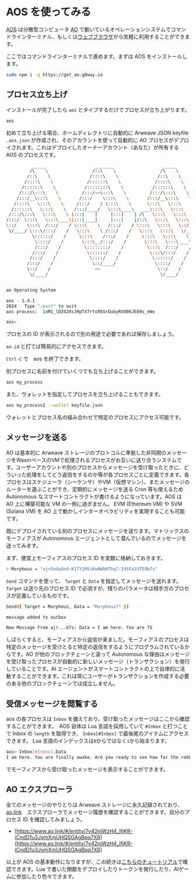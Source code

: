 # AOS を使ってみる

[AOS](https://cookbook_ao.g8way.io/guides/aos/index.html) は分散型コンピュータ [AO](https://ao.arweave.dev/) で動いているオペレーションシステムでコマンドラインターミナル、もしくは[ウェブブラウザ](https://aosweb.arweave.net/)から気軽に利用することができます。

ここではコマンドラインターミナルで進めます。まずは AOS をインストールします。

```bash
sudo npm i -g https://get_ao.g8way.io
```

## プロセス立ち上げ

インストールが完了したら `aos` とタイプするだけでプロセスが立ち上がります。

```bash
aos
```

初めて立ち上げる場合、ホームディレクトリに自動的に Arweave JSON keyfile `.aos.json` が作成され、そのアカウントを使って自動的に AO プロセスがデプロイされます。これはデプロイしたオーナーアカウント（あなた）が所有する AOS のプロセスです。

```bash
          _____                   _______                   _____
         /\    \                 /::\    \                 /\    \
        /::\    \               /::::\    \               /::\    \
       /::::\    \             /::::::\    \             /::::\    \
      /::::::\    \           /::::::::\    \           /::::::\    \
     /:::/\:::\    \         /:::/~~\:::\    \         /:::/\:::\    \
    /:::/__\:::\    \       /:::/    \:::\    \       /:::/__\:::\    \
   /::::\   \:::\    \     /:::/    / \:::\    \      \:::\   \:::\    \
  /::::::\   \:::\    \   /:::/____/   \:::\____\   ___\:::\   \:::\    \
 /:::/\:::\   \:::\    \ |:::|    |     |:::|    | /\   \:::\   \:::\    \
/:::/  \:::\   \:::\____\|:::|____|     |:::|    |/::\   \:::\   \:::\____\
\::/    \:::\  /:::/    / \:::\    \   /:::/    / \:::\   \:::\   \::/    /
 \/____/ \:::\/:::/    /   \:::\    \ /:::/    /   \:::\   \:::\   \/____/
          \::::::/    /     \:::\    /:::/    /     \:::\   \:::\    \
           \::::/    /       \:::\__/:::/    /       \:::\   \:::\____\
           /:::/    /         \::::::::/    /         \:::\  /:::/    /
          /:::/    /           \::::::/    /           \:::\/:::/    /
         /:::/    /             \::::/    /             \::::::/    /
        /:::/    /               \::/____/               \::::/    /
        \::/    /                 ~~                      \::/    /
         \/____/                                           \/____/


ao Operating System

aos - 1.4.1
2024 - Type ".exit" to exit
aos process:  1xM1_lDZ428sJHpTX7rtcR6SrDubyRVO06JEEWs_eWo

aos>
```

プロセスの ID が表示されるので別の用途で必要であれば保存しましょう。

`ao.id` と打てば簡易的にアクセスできます。

`Ctrl-C` で　aos を終了できます。

別プロセスに名前を付けていくつでも立ち上げることができます。

```bash
aos my_process
```

また、ウォレットを指定してプロセスを立ち上げることもできます。

```bash
aos my_process2 --wallet keyfile.json 
```

ウォレットとプロセス名の組み合わせで特定のプロセスにアクセス可能です。

## メッセージを送る

AO は基本的に Arweave ストレージのプロトコルに準拠した非同期のメッセージをWasmベースのVMで処理されるプロセスがお互いに送り合うシステムです。ユーザーアカウントや別のプロセスからメッセージを受け取ったときに、どういった処理をしてどう返信をするのか等が各プロセスごとに定義できます。各プロセスはスケジューラ（シーケンサ）やVM（仮想マシン）、またメッセージのルーターを選ぶことができ、定期的にメッセージを送る Cron 等も使えるため Autonomous なスマートコントラクトが書けるようになっています。AOS は AO 上に構築可能な VM の一例に過ぎません。 EVM (Ethereum VM) や SVM (Solana VM) を AO 上で動かしインターオペラビリティを実現することも可能です。

既にデプロイされている別のプロセスにメッセージを送ります。マトリックスのモーフィアスが Autonomous エージェントとして潜んでいるのでメッセージを送ってみます。

まず、便宜上モーフィアスのプロセス ID を変数に格納しておきます。

```bash
> Morpheus = "ajrGnUq9x9-K1TY1MSiKwNWhNTbq7-IdtFa33T59b7s"
```

`Send` コマンドを使って、 `Target` と `Data` を指定してメッセージを送れます。 `Target` は送り先のプロセス ID で必須すが、残りのパラメータは相手方のプロセスが定義しているものです。

```bash
Send({ Target = Morpheus, Data = "Morpheus?" })

message added to outbox

New Message From ajr...b7s: Data = I am here. You are fS
```

しばらくすると、モーフィアスから返信が来ました。モーフィアスのプロセスは特定のメッセージを受けとると特定の返信をするようにプログラムされているからです。AO が他のブロックチェーンと違って Autonomous な理由はメッセージを受け取ったプロセスが自動的に新しいメッセージ（トランザクション）を発行していることです。AI エージェントがスマートコントラクトの上で自律的に活動することができます。これは常にユーザーがトランザクションを作成する必要のある他のブロックチェーンでは成立しません。

## 受信メッセージを閲覧する

aos の各プロセスは `Inbox` を備えており、受け取ったメッセージはここから確認することができます。　AOS 自体は Lua 言語を採用していて `#Inbox` と打つことで Inbox の `length` を取得でき、 `Inbox[#Inbox]` で最後尾のアイテムにアクセスできます。 Lua 言語のインデックスは`0`からではなく`1`から始まります。

```bash
aos> Inbox[#Inbox].Data
I am here. You are finally awake. Are you ready to see how far the rabbit hole goes?
```
でモーフィアスから受け取ったメッセージを表示することができます。

## AO エクスプローラ

全てのメッセージのやりとりは Arweave ストレージに永久記録されており、[ao.link](https://ao.link)　エクスプローラでメッセージ履歴を確認することができます。自分のプロセス ID を確認してみましょう。

- [https://www.ao.link/#/entity/7v42njWzH4_IfjKR-iCndD1u3JvmXmUHQSGAgBpq7X8](https://www.ao.link/#/entity/7v42njWzH4_IfjKR-iCndD1u3JvmXmUHQSGAgBpq7X8)

以上が AOS の基本動作になりますが、この続きは[こちらのチュートリアル](https://cookbook_ao.g8way.io/tutorials/begin/messaging.html)で確認できます。Lua で書いた関数をデプロイしたりトークンを発行したり、AIゲームに参加したり色々できます。